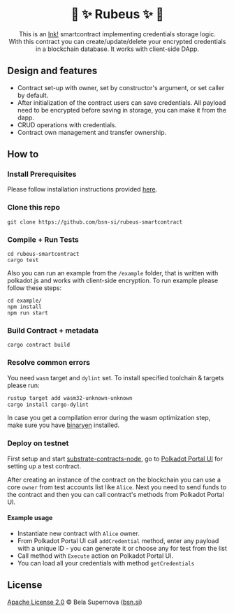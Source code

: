 <h1 align="center">
    🔑 ✨ Rubeus ✨ 🔐
</h1>

<p align="center">
This is an  <a href="https://github.com/paritytech/ink">Ink!</a> smartcontract implementing credentials storage logic. <br>
With this contract you can create/update/delete your encrypted credentials in a blockchain database. It works with client-side DApp.
</p>

## Design and features
* Contract set-up with owner, set by constructor's argument, or set caller by default.
* After initialization of the contract users can save credentials. All payload need to be encrypted before saving in storage, you can make it from the dapp.
* CRUD operations with credentials.
* Contract own management and transfer ownership.

## How to
### Install Prerequisites
Please follow installation instructions provided [here](https://docs.substrate.io/tutorials/v3/ink-workshop/pt1/#prerequisites).

### Clone this repo
```
git clone https://github.com/bsn-si/rubeus-smartcontract
```

### Compile + Run Tests
```
cd rubeus-smartcontract
cargo test
```

Also you can run an example from the `/example` folder, that is written with polkadot.js and works with client-side encryption.
To run example please follow these steps:

```
cd example/
npm install 
npm run start
```

### Build Contract + metadata
```
cargo contract build
```

### Resolve common errors
You need `wasm` target and `dylint` set.
To install specified toolchain & targets please run:

``` bash
rustup target add wasm32-unknown-unknown
cargo install cargo-dylint
```

In case you get a compilation error during the wasm optimization step, make sure you have [binaryen](https://github.com/WebAssembly/binaryen) installed.

### Deploy on testnet
First setup and start [substrate-contracts-node](https://github.com/paritytech/substrate-contracts-node), go to [Polkadot Portal UI](https://polkadot.js.org/apps/#/contracts) for setting up a test contract.

After creating an instance of the contract on the blockchain you can use a core `owner` from test accounts list like `Alice`.
Next you need to send funds to the contract and then you can call contract's methods from Polkadot Portal UI.

#### Example usage
- Instantiate new contract with `Alice` owner.
- From Polkadot Portal UI call `addCredential` method, enter any payload with a unique ID - you can generate it or choose any for test from the list
- Call method with `Execute` action on Polkadot Portal UI.
- You can load all your credentials with method `getCredentials`

## License

[Apache License 2.0](https://github.com/bsn-si/rubeus-smartcontract/blob/main/LICENSE) © Bela Supernova ([bsn.si](https://bsn.si))
